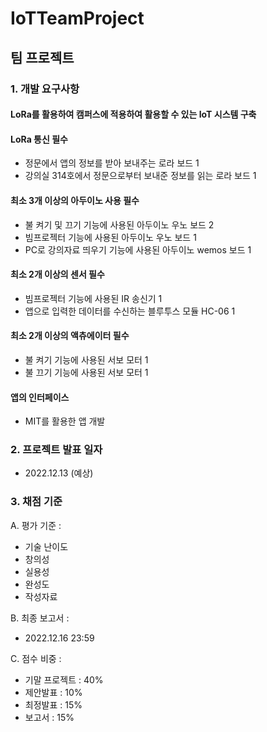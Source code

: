 # IoTTeamProject


## 팀 프로젝트

### 1. 개발 요구사항
 #### LoRa를 활용하여 캠퍼스에 적용하여 활용할 수 있는 IoT 시스템 구축
 #### LoRa 통신 필수
 - 정문에서 앱의 정보를 받아 보내주는 로라 보드 1
 - 강의실 314호에서 정문으로부터 보내준 정보를 읽는 로라 보드 1
 #### 최소 3개 이상의 아두이노 사용 필수
 - 불 켜기 및 끄기 기능에 사용된 아두이노 우노 보드 2
 - 빔프로젝터 기능에 사용된 아두이노 우노 보드 1
 - PC로 강의자료 띄우기 기능에 사용된 아두이노 wemos 보드 1
 #### 최소 2개 이상의 센서 필수
 - 빔프로젝터 기능에 사용된 IR 송신기 1
 - 앱으로 입력한 데이터를 수신하는 블루투스 모듈 HC-06 1
 #### 최소 2개 이상의 액츄에이터 필수
 - 불 켜기 기능에 사용된 서보 모터 1
 - 불 끄기 기능에 사용된 서보 모터 1
 #### 앱의 인터페이스 
 - MIT를 활용한 앱 개발
 
### 2. 프로젝트 발표 일자
 - 2022.12.13 (예상)
 
### 3. 채점 기준
A. 평가 기준 : 
- 기술 난이도
- 창의성
- 실용성
- 완성도
- 작성자료

B. 최종 보고서 :
- 2022.12.16 23:59

C. 점수 비중 :
- 기말 프로젝트 : 40%
- 제안발표 : 10%
- 최정발표 : 15%
- 보고서 : 15%
